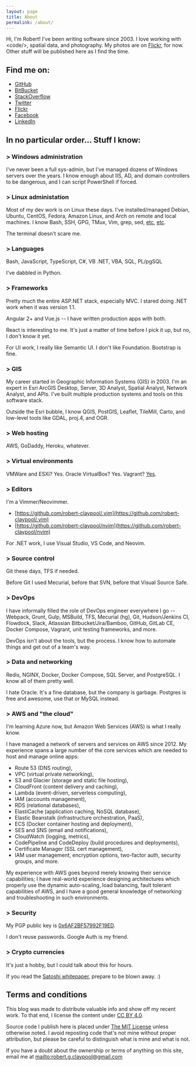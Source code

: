 ```yaml
---
layout: page
title: About
permalink: /about/
---
```


Hi, I'm Robert! I've been writing software since 2003.
I love working with &lt;code/&gt;, spatial data, and photography.
My photos are on [Flickr](https://www.flickr.com/people/35106989@N08/),
for now. Other stuff will be published here as I find the time.

## Find me on:
* [GitHub](https://github.com/robert-claypool)
* [BitBucket](https://bitbucket.org/robert-claypool)
* [StackOverflow](https://stackoverflow.com/users/23566/robert-claypool)
* [Twitter](https://twitter.com/#!/robertclaypool)
* [Flickr](https://www.flickr.com/people/35106989@N08/)
* [Facebook](https://www.facebook.com/robert.g.claypool)
* [LinkedIn](https://www.linkedin.com/in/robertclaypool)

## In no particular order... Stuff I know:

### > Windows administration
I've never been a full sys-admin, but I've managed dozens of Windows
servers over the years. I know enough about IIS, AD, and domain
controllers to be dangerous, and I can script PowerShell if forced.

### > Linux administation
Most of my dev work is on Linux these days.
I've installed/managed Debian, Ubuntu, CentOS, Fedora, Amazon Linux, and
Arch on remote and local machines. I know Bash, SSH, GPG, TMux, Vim, grep, sed,
[etc](https://sanctum.geek.nz/arabesque/series/unix-as-ide/),
[etc](https://github.com/jlevy/the-art-of-command-line).

The terminal doesn't scare me.

### > Languages
Bash, JavaScript, TypeScript, C#, VB .NET, VBA, SQL, PL/pgSQL

I've dabbled in Python.

### > Frameworks
Pretty much the entire ASP.NET stack, especially MVC. I stared doing .NET work
when it was version 1.1.

Angular 2+ and Vue.js -- I have written production apps with both.

React is interesting to me. It's just a matter of time before I pick it up,
but no, I don't know it yet.

For UI work, I really like Semantic UI. I don't like Foundation. Bootstrap is fine.

### > GIS
My career started in Geographic Information Systems (GIS) in 2003. I'm an
expert in Esri ArcGIS Desktop, Server, 3D Analyst, Spatial Analyst,
Network Analyst, and APIs. I've built multiple production systems and tools
on this software stack.

Outside the Esri bubble, I know QGIS, PostGIS, Leaflet, TileMill, Carto, and
low-level tools like GDAL, proj.4, and OGR.

### > Web hosting
AWS, GoDaddy, Heroku, whatever.

### > Virtual environments
VMWare and ESXi? Yes. Oracle VirtualBox? Yes.
Vagrant? [Yes](https://github.com/robert-claypool/dotfiles/tree/master/vagrant).

### > Editors
I'm a Vimmer/Neovimmer.
* [https://github.com/robert-claypool/.vim](https://github.com/robert-claypool/.vim)
* [https://github.com/robert-claypool/nvim](https://github.com/robert-claypool/nvim)

For .NET work, I use Visual Studio, VS Code, and Neovim.

### > Source control
Git these days, TFS if needed.

Before Git I used Mecurial, before that SVN, before that Visual Source Safe.

### > DevOps
I have informally filled the role of DevOps engineer everywhere I go -- Webpack,
Grunt, Gulp, MSBuild, TFS, Mecurial (hg), Git, Hudson/Jenkins CI, Flowdock,
Slack, Atlassian Bitbucket/Jira/Bamboo, GitHub, GitLab CE, Docker Compose,
Vagrant, unit testing frameworks, and more.

DevOps isn't about the tools, but the process. I know how to automate things
and get out of a team's way.

### > Data and networking
Redis, NGINX, Docker, Docker Compose, SQL Server, and PostgreSQL. I know
all of them pretty well.

I hate Oracle. It's a fine database, but the company is garbage. Postgres is
free and awesome, use that or MySQL instead.

### > AWS and "the cloud"
I'm learning Azure now, but Amazon Web Services (AWS) is what I really know.

I have managed a network of servers and services on AWS since 2012.
My experience spans a large number of the core services which are needed to
host and manage online apps:

* Route 53 (DNS routing),
* VPC (virtual private networking),
* S3 and Glacier (storage and static file hosting),
* CloudFront (content delivery and caching),
* Lambda (event-driven, serverless computing),
* IAM (accounts management),
* RDS (relational databases),
* ElastiCache (application caching, NoSQL database),
* Elastic Beanstalk (infrastructure orchestration, PaaS),
* ECS (Docker container hosting and deployment),
* SES and SNS (email and notifications),
* CloudWatch (logging, metrics),
* CodePipeline and CodeDeploy (build procedures and deployments),
* Certificate Manager (SSL cert management),
* IAM user management, encryption options, two-factor auth, security groups, and more.

My experience with AWS goes beyond merely knowing their service capabilities;
I have real-world experience designing architectures which properly use the
dynamic auto-scaling, load balancing, fault tolerant capabilities of AWS,
and I have a good general knowledge of networking and troubleshooting in
such environments.

### > Security
My PGP public key is
[0x6AF2BF57992F19ED](https://pgp.mit.edu/pks/lookup?op=vindex&search=0x6AF2BF57992F19ED).

I don't reuse passwords. Google Auth is my friend.

### > Crypto currencies
It's just a hobby, but I could talk about this for hours.

If you read the [Satoshi whitepaper](https://bitcoin.org/bitcoin.pdf),
prepare to be blown away. :)

## Terms and conditions
This blog was made to distribute valuable info and show off my recent
work. To that end, I license the content under
[CC BY 4.0](https://creativecommons.org/licenses/by/4.0/).

Source code I publish here is placed under
[The MIT License](https://opensource.org/licenses/mit-license.php) unless
otherwise noted. I avoid reposting code that's not mine without proper
attribution, but please be careful to distinguish what is mine and what is not.

If you have a doubt about the ownership or terms of anything on this site,
email me at <mailto:robert.g.claypool@gmail.com>
